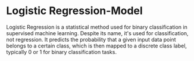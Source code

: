 # Logistic Regression-Model

Logistic Regression is a statistical method used for binary classification in supervised machine learning. Despite its name, it's used for classification, not regression. It predicts the probability that a given input data point belongs to a certain class, which is then mapped to a discrete class label, typically 0 or 1 for binary classification tasks.
